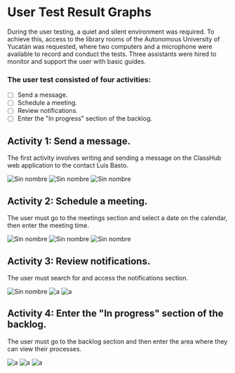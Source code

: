 # User Test Result Graphs
During the user testing, a quiet and silent environment was required. To achieve this, access to the library rooms of the Autonomous University of Yucatán was requested, where two computers and a microphone were available to record and conduct the tests. Three assistants were hired to monitor and support the user with basic guides.
### The user test consisted of four activities:
- [ ]  Send a message.
- [ ]  Schedule a meeting.
- [ ]  Review notifications.
- [ ]  Enter the "In progress" section of the backlog.

## Activity 1: Send a message.
The first activity involves writing and sending a message on the ClassHub web application to the contact Luis Basto.

![Sin nombre](https://github.com/iRubys/Tareas_Algoritmia/blob/main/Untitled11_20241201232447.png)
![Sin nombre](https://github.com/iRubys/Tareas_Algoritmia/blob/main/Untitled11_20241201232452.png)
![Sin nombre](https://github.com/iRubys/Tareas_Algoritmia/blob/main/Untitled11_20241201232500.png)

## Activity 2: Schedule a meeting.
The user must go to the meetings section and select a date on the calendar, then enter the meeting time.

![Sin nombre](https://github.com/iRubys/Tareas_Algoritmia/blob/main/Untitled11_20241201235111.png)
![Sin nombre](https://github.com/iRubys/Tareas_Algoritmia/blob/main/Untitled11_20241201235136.png)
![Sin nombre](https://github.com/iRubys/Tareas_Algoritmia/blob/main/Untitled11_20241201235200.png)

## Activity 3: Review notifications.
The user must search for and access the notifications section.

![Sin nombre](https://github.com/iRubys/Tareas_Algoritmia/blob/main/Untitled11_20241202000148.png)
![a](https://github.com/iRubys/Tareas_Algoritmia/blob/main/Untitled11_20241202000148.png)
![a](https://github.com/iRubys/Tareas_Algoritmia/blob/main/Untitled11_20241202000242.png)

## Activity 4: Enter the "In progress" section of the backlog.
The user must go to the backlog section and then enter the area where they can view their processes.

![a](https://github.com/iRubys/Tareas_Algoritmia/blob/main/Untitled11_20241202000305.png)
![a](https://github.com/iRubys/Tareas_Algoritmia/blob/main/Untitled11_20241202000335.png)
![a](https://github.com/iRubys/Tareas_Algoritmia/blob/main/Untitled11_20241202000355.png)
